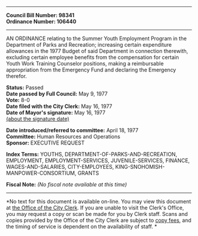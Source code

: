 * * * * *  
  
**Council Bill Number: [](#h0)[](#h2)98341**   
**Ordinance Number: 106440**  
  
* * * * *  
  
AN ORDINANCE relating to the Summer Youth Employment Program in the Department of Parks and Recreation; increasing certain expenditure allowances in the 1977 Budget of said Department in connection therewith, excluding certain employee benefits from the compensation for certain Youth Work Training Counselor positions, making a reimbursable appropriation from the Emergency Fund and declaring the Emergency therefor.  
  
**Status:** Passed   
**Date passed by Full Council:** May 9, 1977   
**Vote:** 8-0   
**Date filed with the City Clerk:** May 16, 1977   
**Date of Mayor's signature:** May 16, 1977   
[(about the signature date)](/~public/approvaldate.htm)   
  
  
**Date introduced/referred to committee:** April 18, 1977   
**Committee:** Human Resources and Operations   
**Sponsor:** EXECUTIVE REQUEST   
  
**Index Terms:** YOUTHS, DEPARTMENT-OF-PARKS-AND-RECREATION, EMPLOYMENT, EMPLOYMENT-SERVICES, JUVENILE-SERVICES, FINANCE, WAGES-AND-SALARIES, CITY-EMPLOYEES, KING-SNOHOMISH-MANPOWER-CONSORTIUM, GRANTS  
  
**Fiscal Note:** *(No fiscal note available at this time)*  
  
* * * * *  
  
*No text for this document is available on-line. You may view this document at [the Office of the City Clerk](http://www.seattle.gov/leg/clerk/contactUs.htm). If you are unable to visit the Clerk's Office, you may request a copy or scan be made for you by Clerk staff. Scans and copies provided by the Office of the City Clerk are subject to [copy fees](http://clerk.seattle.gov/~public/clerkfees.htm), and the timing of service is dependent on the availability of staff. *  
  
  
